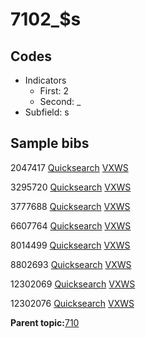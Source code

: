 # 7102\_$s

## Codes

-   Indicators
    -   First: 2
    -   Second: \_
-   Subfield: s

## Sample bibs

2047417 [Quicksearch](https://search.library.yale.edu/catalog/2047417) [VXWS](http://prodorbis.library.yale.edu:7014/vxws/GetHoldingsService?bibId=2047417)

3295720 [Quicksearch](https://search.library.yale.edu/catalog/3295720) [VXWS](http://prodorbis.library.yale.edu:7014/vxws/GetHoldingsService?bibId=3295720)

3777688 [Quicksearch](https://search.library.yale.edu/catalog/3777688) [VXWS](http://prodorbis.library.yale.edu:7014/vxws/GetHoldingsService?bibId=3777688)

6607764 [Quicksearch](https://search.library.yale.edu/catalog/6607764) [VXWS](http://prodorbis.library.yale.edu:7014/vxws/GetHoldingsService?bibId=6607764)

8014499 [Quicksearch](https://search.library.yale.edu/catalog/8014499) [VXWS](http://prodorbis.library.yale.edu:7014/vxws/GetHoldingsService?bibId=8014499)

8802693 [Quicksearch](https://search.library.yale.edu/catalog/8802693) [VXWS](http://prodorbis.library.yale.edu:7014/vxws/GetHoldingsService?bibId=8802693)

12302069 [Quicksearch](https://search.library.yale.edu/catalog/12302069) [VXWS](http://prodorbis.library.yale.edu:7014/vxws/GetHoldingsService?bibId=12302069)

12302076 [Quicksearch](https://search.library.yale.edu/catalog/12302076) [VXWS](http://prodorbis.library.yale.edu:7014/vxws/GetHoldingsService?bibId=12302076)

**Parent topic:**[710](../../tags/710/710.md)


